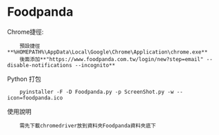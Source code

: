 # Foodpanda


Chrome捷徑:
```
	預設捷徑**%HOMEPATH%\AppData\Local\Google\Chrome\Application\chrome.exe**
	後面添加**"https://www.foodpanda.com.tw/login/new?step=email" --disable-notifications --incognito**
```

Python 打包
```
	pyinstaller -F -D Foodpanda.py -p ScreenShot.py -w --icon=foodpanda.ico
```

使用說明
```
	需先下載chromedriver放到資料夾Foodpanda資料夾底下
```
